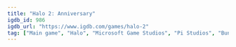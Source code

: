 ```yaml
---
title: "Halo 2: Anniversary"
igdb_id: 986
igdb_url: "https://www.igdb.com/games/halo-2"
tag: ["Main game", "Halo", "Microsoft Game Studios", "Pi Studios", "Bungie", "Shooter", "Single player", "Multiplayer", "Co-operative", "Split screen", "First person", "Action", "Science fiction"]
---
```

